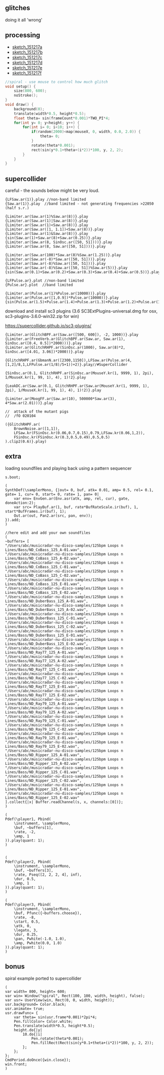 glitches
--

doing it all 'wrong'

processing
--

* [sketch_151217a](https://github.com/redFrik/udk14-Clicks_and_Cuts/tree/master/udk151217/sketch_151217a/sketch_151217a.pde)
* [sketch_151217b](https://github.com/redFrik/udk14-Clicks_and_Cuts/tree/master/udk151217/sketch_151217b/sketch_151217b.pde)
* [sketch_151217c](https://github.com/redFrik/udk14-Clicks_and_Cuts/tree/master/udk151217/sketch_151217c/sketch_151217c.pde)
* [sketch_151217d](https://github.com/redFrik/udk14-Clicks_and_Cuts/tree/master/udk151217/sketch_151217d/sketch_151217d.pde)
* [sketch_151217e](https://github.com/redFrik/udk14-Clicks_and_Cuts/tree/master/udk151217/sketch_151217e/sketch_151217e.pde)
* [sketch_151217f](https://github.com/redFrik/udk14-Clicks_and_Cuts/tree/master/udk151217/sketch_151217f/sketch_151217f.pde)


```cpp
//spiral - use mouse to control how much glitch
void setup() {
    size(800, 600);
    noStroke();
}
void draw() {
    background(0);
    translate(width*0.5, height*0.5);
    float theta= sin(frameCount*0.001)*TWO_PI*4;
    for(int y= 0; y<height; y++) {
        for(int i= 0; i<10; i++) {
            if(random(2000)<map(mouseX, 0, width, 0.0, 2.0)) {
                theta= 0;
            }
            rotate(theta*0.001);
            rect(sin(y*0.1+theta+(i*2))*100, y, 2, 2);
        }
    }
}
```

supercollider
--

careful - the sounds below might be very loud.

```supercollider
{LFSaw.ar(1)}.play //non-band limited
{Saw.ar(1)}.play  //band limited - not generating frequencies >22050 (half s.r.)

{Limiter.ar(Saw.ar(1)%Saw.ar(8))}.play
{Limiter.ar(Saw.ar(1)|Saw.ar(8))}.play
{Limiter.ar(Saw.ar(1)<Saw.ar(8))}.play
{Limiter.ar(Saw.ar([1, 1.1])<Saw.ar(8))}.play
{Limiter.ar(Saw.ar(1)&Saw.ar(8))}.play
{sin(Saw.ar(1)+Saw.ar(8)+Saw.ar(0.25))}.play
{Limiter.ar(Saw.ar(8, SinOsc.ar([50, 51])))}.play
{Limiter.ar(Saw.ar(8, Saw.ar([50, 51])))}.play

{Limiter.ar(Saw.ar(100)*Saw.ar(8)%Saw.ar(1.25))}.play
{Limiter.ar(Saw.ar(-8)*Saw.ar([50, 51]))}.play
{Limiter.ar(Saw.ar(-8)%Saw.ar([50, 51]))}.play
{Limiter.ar(Saw.ar(-8)%Saw.ar([50, 51])%Saw.ar(5))}.play
{sin(Saw.ar(0.1)+Saw.ar(0.2)+Saw.ar(0.3)+Saw.ar(0.4)+Saw.ar(0.5))}.play

{LFPulse.ar}.plot //non-band limited
{Pulse.ar}.plot  //band limited

{Limiter.ar(Pulse.ar(1)%Pulse.ar(10000))}.play
{Limiter.ar(Pulse.ar([1,0.9])*Pulse.ar(10000))}.play
{sin(Pulse.ar(1.5)+Pulse.ar(1.4)+Pulse.ar(1.3)+Pulse.ar(1.2)+Pulse.ar(1.1))}.play

```


download and install sc3 plugins (3.6 SC3ExtPlugins-universal.dmg for osx, sc3-plugins-3.6.0-win32.zip for win)

https://supercollider.github.io/sc3-plugins/

```supercollider
{Limiter.ar(GlitchBPF.ar(Saw.ar([500, 600]), -2, 1000))}.play
{Limiter.ar(FreeVerb.ar(GlitchBPF.ar(Saw.ar, Saw.ar(1), SinOsc.ar([0.4, 0.5])*2000)))}.play
{Limiter.ar(GlitchRHPF.ar(SinOsc.ar(1000), Saw.ar(8)*2, SinOsc.ar([4.01, 3.06])*2000))}.play

{GlitchRHPF.ar(GbmanN.ar([2300,1150]),LFSaw.ar(Pulse.ar(4,[1,2]/8,1,LFPulse.ar(1/8)/5+1))+2)}.play//#SuperCollider

{SinOsc.ar(0.1, GlitchRHPF.ar(SinOsc.ar(MouseY.kr(1, 9999, 1), 2pi), 1/MouseX.kr(1, 99, 1), 4), 1)!2}.play

{LeakDC.ar(Saw.ar(0.1, GlitchRHPF.ar(Saw.ar(MouseY.kr(1, 9999, 1), 2pi), 1/MouseX.kr(1, 99, 1), 4), 1)!2)}.play

{Limiter.ar(MoogFF.ar(Saw.ar(10), 500000*Saw.ar(3), 4*Saw.ar(2.01)))}.play
```

```supercollider
//	attack of the mutant pigs
//	/fO 020104

({GlitchRHPF.ar(
    BrownNoise.ar([1,1]),
    LFSaw.kr(FSinOsc.kr(0.06,0.7,0.15),0.79,LFSaw.kr(0.06,1,2)),
    FSinOsc.kr(FSinOsc.kr(0.3,0.5,0.49),0.5,0.5)
).clip2(0.6)}.play)

```

extra
--

loading soundfiles and playing back using a pattern sequencer

```supercollider
s.boot;

(
SynthDef(\samplerMono, {|out= 0, buf, atk= 0.01, amp= 0.5, rel= 0.1, gate= 1, cur= 0, start= 0, rate= 1, pan= 0|
    var env= EnvGen.ar(Env.asr(atk, amp, rel, cur), gate, doneAction:2);
    var src= PlayBuf.ar(1, buf, rate*BufRateScale.ir(buf), 1, start*BufFrames.ir(buf), 1);
    Out.ar(out, Pan2.ar(src, pan, env));
}).add;
)

//here edit and add your own soundfiles
(
~buffers= [
"/Users/abc/musicradar-nu-disco-samples/125bpm Loops n Lines/Bass/ND_CoBass_125_A-01.wav",
"/Users/abc/musicradar-nu-disco-samples/125bpm Loops n Lines/Bass/ND_CoBass_125_A-02.wav",
"/Users/abc/musicradar-nu-disco-samples/125bpm Loops n Lines/Bass/ND_CoBass_125_C-01.wav",
"/Users/abc/musicradar-nu-disco-samples/125bpm Loops n Lines/Bass/ND_CoBass_125_C-02.wav",
"/Users/abc/musicradar-nu-disco-samples/125bpm Loops n Lines/Bass/ND_CoBass_125_E-01.wav",
"/Users/abc/musicradar-nu-disco-samples/125bpm Loops n Lines/Bass/ND_CoBass_125_E-02.wav",
"/Users/abc/musicradar-nu-disco-samples/125bpm Loops n Lines/Bass/ND_DuberBass_125_A-01.wav",
"/Users/abc/musicradar-nu-disco-samples/125bpm Loops n Lines/Bass/ND_DuberBass_125_A-02.wav",
"/Users/abc/musicradar-nu-disco-samples/125bpm Loops n Lines/Bass/ND_DuberBass_125_C-01.wav",
"/Users/abc/musicradar-nu-disco-samples/125bpm Loops n Lines/Bass/ND_DuberBass_125_C-02.wav",
"/Users/abc/musicradar-nu-disco-samples/125bpm Loops n Lines/Bass/ND_DuberBass_125_E-01.wav",
"/Users/abc/musicradar-nu-disco-samples/125bpm Loops n Lines/Bass/ND_DuberBass_125_E-02.wav",
"/Users/abc/musicradar-nu-disco-samples/125bpm Loops n Lines/Bass/ND_Ray77_125_A-01.wav",
"/Users/abc/musicradar-nu-disco-samples/125bpm Loops n Lines/Bass/ND_Ray77_125_A-02.wav",
"/Users/abc/musicradar-nu-disco-samples/125bpm Loops n Lines/Bass/ND_Ray77_125_C-01.wav",
"/Users/abc/musicradar-nu-disco-samples/125bpm Loops n Lines/Bass/ND_Ray77_125_C-02.wav",
"/Users/abc/musicradar-nu-disco-samples/125bpm Loops n Lines/Bass/ND_Ray77_125_E-01.wav",
"/Users/abc/musicradar-nu-disco-samples/125bpm Loops n Lines/Bass/ND_Ray77_125_E-02.wav",
"/Users/abc/musicradar-nu-disco-samples/125bpm Loops n Lines/Bass/ND_Ray79_125_A-01.wav",
"/Users/abc/musicradar-nu-disco-samples/125bpm Loops n Lines/Bass/ND_Ray79_125_A-02.wav",
"/Users/abc/musicradar-nu-disco-samples/125bpm Loops n Lines/Bass/ND_Ray79_125_C-01.wav",
"/Users/abc/musicradar-nu-disco-samples/125bpm Loops n Lines/Bass/ND_Ray79_125_C-02.wav",
"/Users/abc/musicradar-nu-disco-samples/125bpm Loops n Lines/Bass/ND_Ray79_125_E-01.wav",
"/Users/abc/musicradar-nu-disco-samples/125bpm Loops n Lines/Bass/ND_Ray79_125_E-02.wav",
"/Users/abc/musicradar-nu-disco-samples/125bpm Loops n Lines/Bass/ND_Ripper_125_A-01.wav",
"/Users/abc/musicradar-nu-disco-samples/125bpm Loops n Lines/Bass/ND_Ripper_125_A-02.wav",
"/Users/abc/musicradar-nu-disco-samples/125bpm Loops n Lines/Bass/ND_Ripper_125_C-01.wav",
"/Users/abc/musicradar-nu-disco-samples/125bpm Loops n Lines/Bass/ND_Ripper_125_C-02.wav",
"/Users/abc/musicradar-nu-disco-samples/125bpm Loops n Lines/Bass/ND_Ripper_125_E-01.wav",
"/Users/abc/musicradar-nu-disco-samples/125bpm Loops n Lines/Bass/ND_Ripper_125_E-02.wav"
].collect{|x| Buffer.readChannel(s, x, channels:[0])};
)

(
Pdef(\player1, Pbind(
    \instrument, \samplerMono,
    \buf, ~buffers[1],
    \rate, -2,
    \amp, 1
)).play(quant: 1);
)


(
Pdef(\player2, Pbind(
    \instrument, \samplerMono,
    \buf, ~buffers[3],
    \rate, Pseq([2, 2, 2, 4], inf),
    \dur, 0.5,
    \amp, 1
)).play(quant: 1);
)

(
Pdef(\player3, Pbind(
    \instrument, \samplerMono,
    \buf, Pfunc({~buffers.choose}),
    \rate, -8,
    \start, 0.5,
    \atk, 0,
    \legato, 3,
    \dur, 0.25,
    \pan, Pwhite(-1.0, 1.0),
    \amp, Pwhite(0.0, 1.0)
)).play(quant: 1);
)
```

bonus
--

spiral example ported to supercollider

```supercollider
(
var width= 800, height= 600;
var win= Window("spiral", Rect(100, 100, width, height), false);
var usr= UserView(win, Rect(0, 0, width, height));
usr.background= Color.black;
usr.animate= true;
usr.drawFunc= {
    var theta= sin(usr.frame*0.001)*2pi*4;
    Pen.fillColor= Color.white;
    Pen.translate(width*0.5, height*0.5);
    height.do{|y|
        10.do{|i|
            Pen.rotate(theta*0.001);
            Pen.fillRect(Rect(sin(y*0.1+theta+(i*2))*100, y, 2, 2));
        };
    };
};
CmdPeriod.doOnce({win.close});
win.front;
)
```
